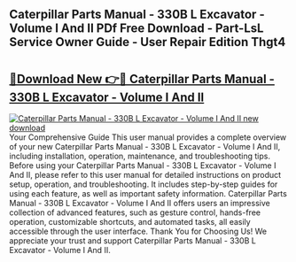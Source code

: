 ## Caterpillar Parts Manual - 330B L Excavator - Volume I And II PDf Free Download - Part-LsL Service Owner Guide - User Repair Edition Thgt4

# <h2><a href="http://bc92715.oget.top/?id=Caterpillar+Parts+Manual+-+330B+L+Excavator+-+Volume+I+And+II">🔗Download New 👉🔴 Caterpillar Parts Manual - 330B L Excavator - Volume I And II</a></h2>

[![Caterpillar Parts Manual - 330B L Excavator - Volume I And II new download](https://i.imgur.com/5g1atiW.png)](http://bc92715.oget.top/?id=Caterpillar+Parts+Manual+-+330B+L+Excavator+-+Volume+I+And+II)
Your Comprehensive Guide This user manual provides a complete overview of your new Caterpillar Parts Manual - 330B L Excavator - Volume I And II, including installation, operation, maintenance, and troubleshooting tips. Before using your Caterpillar Parts Manual - 330B L Excavator - Volume I And II, please refer to this user manual for detailed instructions on product setup, operation, and troubleshooting. It includes step-by-step guides for using each feature, as well as important safety information. Caterpillar Parts Manual - 330B L Excavator - Volume I And II offers users an impressive collection of advanced features, such as gesture control, hands-free operation, customizable shortcuts, and automated tasks, all easily accessible through the user interface. Thank You for Choosing Us! We appreciate your trust and support Caterpillar Parts Manual - 330B L Excavator - Volume I And II.
